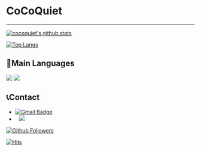 # CoCoQuiet
---

[![cocoquiet's github stats](https://github-readme-stats.vercel.app/api?username=cocoquiet&show_icons=true&theme=dracula)](https://github.com/cocoquiet)

[![Top Langs](https://github-readme-stats.vercel.app/api/top-langs/?username=cocoquiet&layout=compact&langs_count=8&theme=dracula)](https://github.com/cocoquiet)

## 📜Main Languages
<a href="https://www.rust-lang.org/"><img src="https://img.shields.io/badge/Rust-000000?style=for-the-badge&logo=rust&logoColor=white"/></a>
<a href="https://go.dev/"><img src="https://img.shields.io/badge/Go-00ADD8?style=for-the-badge&logo=go&logoColor=white"/></a>

 
 ## 📞Contact
 * [![Gmail Badge](https://img.shields.io/badge/-Gmail-d14836?style=flat-square&logo=Gmail&logoColor=white&link=mailto:cocoquiet@knu.ac.kr)](mailto:cocoquiet@knu.ac.kr)
 * <a href="https://www.instagram.com/easy_sng03/"><img src="http://img.shields.io/badge/-Instagram-black?style=flat&logo=Instagram&link=https://www.instagram.com/code._.cat/" style="height : auto; margin-left : 10px; margin-right : 10px;"/></a>

[![Github Followers](https://img.shields.io/github/followers/cocoquiet?color=06d6a0&label=Github%20Followers&style=for-the-badge)](https://github.com/cocoquiet?tab=followers)

[![Hits](https://hits.seeyoufarm.com/api/count/incr/badge.svg?url=https%3A%2F%2Fgithub.com%2Fcocoquiet&count_bg=%2379C83D&title_bg=%23555555&icon=&icon_color=%23E7E7E7&title=hits&edge_flat=false)](https://hits.seeyoufarm.com)
